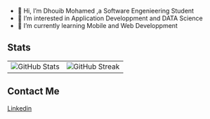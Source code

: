- 👋 Hi, I’m Dhouib Mohamed ,a Software Engenieering Student
- 👀 I’m interested in Application Developpment and DATA Science
- 🌱 I’m currently learning Mobile and Web Developpment 

## Stats

<div style="text-align: center;">
  <table style="margin: 0 auto;" border="0">
    <tr>
      <td align="center">
        <img src="https://github-readme-stats.vercel.app/api?username=Dhouib-Mohamed&show=reviews,discussions_started,discussions_answered,prs_merged,prs_merged_percentage" alt="GitHub Stats">
      </td>
      <td colspan="2" align="center">
        <img src="https://github-readme-streak-stats.herokuapp.com/?user=Dhouib-Mohamed&theme=tokyonight&hide_border=true" alt="GitHub Streak">
      </td>
    </tr>
  </table>
</div>

## Contact Me

[Linkedin](https://www.linkedin.com/in/mohamed-dhouib/)
<!---
Dhouib25/Dhouib25 is a ✨ special ✨ repository because its `README.md` (this file) appears on your GitHub profile.
You can click the Preview link to take a look at your changes.
--->

